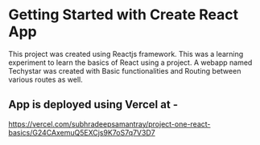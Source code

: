 # Getting Started with Create React App

This project was created using Reactjs framework. This was a learning experiment to learn the basics of React using a project. A webapp named Techystar was created with Basic functionalities and Routing between various routes as well. 

## App is deployed using Vercel at -
https://vercel.com/subhradeepsamantray/project-one-react-basics/G24CAxemuQ5EXCjs9K7oS7q7V3D7
